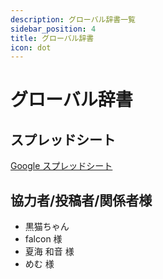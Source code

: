 ```yaml
---
description: グローバル辞書一覧
sidebar_position: 4
title: グローバル辞書
icon: dot
---
```


# グローバル辞書

## スプレッドシート

[Google スプレッドシート](https://docs.google.com/spreadsheets/d/1Bn5oA91JNLqP21kt4psJLR-vzANDCqz3DYSy4oIlysI/edit?usp=sharing)

## 協力者/投稿者/関係者様

- 黒猫ちゃん
- falcon 様
- 夏海 和音 様
- めむ 様
